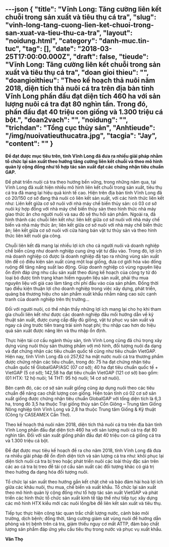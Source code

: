---json
{
    "title": "Vĩnh Long: Tăng cường liên kết chuỗi trong sản xuất và tiêu thụ cá tra",
    "slug": "vinh-long-tang-cuong-lien-ket-chuoi-trong-san-xuat-va-tieu-thu-ca-tra",
    "layout": "noidung.html",
    "category": "danh-muc.tin-tuc",
    "tag": [],
    "date": "2018-03-25T17:00:00.000Z",
    "draft": false,
    "tieude": "Vĩnh Long: Tăng cường liên kết chuỗi trong sản xuất và tiêu thụ cá tra",
    "doan gioi thieu": "",
    "doangioithieu": "Theo kế hoạch thả nuôi năm 2018, diện tích thả nuôi cá tra trên địa bàn tỉnh Vĩnh Long phấn đấu đạt diện tích 460 ha với sản lượng nuôi cá tra đạt 80 nghìn tấn. Trong đó, phấn đấu đạt 40 triệu con giống và 1.300 triệu cá bột.",
    "doan2vach": "",
    "noidung": "",
    "trichdan": "Tổng cục thủy sản",
    "Anhtieude": "/img/nuoivatieuthucatra.jpg",
    "tacgia": "Jay",
    "__content__": ""
}
---
<p><span style="font-size:14px"><strong>Đ&ecirc;̉ đạt được mục ti&ecirc;u tr&ecirc;n, tỉnh Vĩnh Long đã đưa ra nhi&ecirc;̀u giải pháp nhằm tổ chức lại sản xu&acirc;́t theo hướng tăng cường li&ecirc;n k&ecirc;́t chu&ocirc;̃i và theo m&ocirc; h&igrave;nh quản l&yacute; cộng đồng như tổ hợp t&aacute;c sản xuất đạt các chứng nh&acirc;̣n ti&ecirc;u chu&acirc;̉n GAP.</strong></span></p>

<p><span style="font-size:14px">Đ&ecirc;̉ phát tri&ecirc;̉n nu&ocirc;i cá tra theo hướng b&ecirc;̀n vững, trong những năm qua, tại Vĩnh Long đã xu&acirc;́t hi&ecirc;̣n nhi&ecirc;̀u m&ocirc; hình li&ecirc;n k&ecirc;́t chu&ocirc;̃i trong sản xu&acirc;́t, ti&ecirc;u thụ cá tra đã mang lại hi&ecirc;̣u quả kinh t&ecirc;́ cao. Hiện tr&ecirc;n địa bàn tỉnh Vĩnh Long đã c&oacute; 20/150 cơ sở đang thả nu&ocirc;i c&oacute; li&ecirc;n kết sản xuất, với các hình thức li&ecirc;n k&ecirc;́t như: Li&ecirc;n kết giữa cơ sở nu&ocirc;i với nh&agrave; m&aacute;y chế biến thủy sản: c&oacute; 03 cơ sở nu&ocirc;i k&yacute; hợp đồng với nh&agrave; m&aacute;y chế biến thủy sản theo h&igrave;nh thức nh&agrave; m&aacute;y giao thức ăn cho người nu&ocirc;i v&agrave; sau đ&oacute; sẽ thu hồi sản phẩm. Ngoài ra, đã hình thành các chu&ocirc;̃i li&ecirc;n kết như: li&ecirc;n k&ecirc;́t giữa cơ sở nu&ocirc;i với nh&agrave; m&aacute;y chế biến và nh&agrave; m&aacute;y thức ăn; li&ecirc;n kết giữa cơ sở nu&ocirc;i với nh&agrave; m&aacute;y chế biến thức ăn; li&ecirc;n kết giữa cơ sở nu&ocirc;i với cửa h&agrave;ng b&aacute;n vật tư thủy sản và theo hình thức li&ecirc;n k&ecirc;́t nu&ocirc;i gia c&ocirc;ng.</span></p>

<p><span style="font-size:14px">Chu&ocirc;̃i li&ecirc;n k&ecirc;́t đã mang lại nhi&ecirc;̀u lợi ích cho cả người nu&ocirc;i và doanh nghi&ecirc;̣p ch&ecirc;́ bi&ecirc;́n cũng như doanh nghi&ecirc;̣p cung ứng v&acirc;̣t tư đ&acirc;̀u vào. Trong đó, lợi &iacute;ch m&agrave; doanh nghiệp c&oacute; được l&agrave; doanh nghiệp đ&atilde; tạo ra những v&ugrave;ng sản xuất lớn để c&oacute; điều kiện sản xuất c&ugrave;ng một loại giống, đưa cơ giới h&oacute;a v&agrave;o đồng ruộng để tăng năng suất lao động. Gi&uacute;p doanh nghiệp c&oacute; v&ugrave;ng nguy&ecirc;n liệu ổn định đ&aacute;p ứng nhu cầu sản xuất theo đ&uacute;ng kế hoạch của c&ocirc;ng ty từ đ&oacute; loại bỏ được t&igrave;nh trạng khan hiếm nguy&ecirc;n liệu sản xuất, phải thu mua nguy&ecirc;n liệu với gi&aacute; cao l&agrave;m tăng chi ph&iacute; đầu v&agrave;o của sản phẩm. Đồng thời tạo điều kiện thuận lợi cho doanh nghiệp trong việc x&acirc;y dựng, ph&aacute;t triển, quảng b&aacute; thương hiệu cho sản phẩm xuất khẩu nhằm n&acirc;ng cao sức cạnh tranh của doanh nghiệp tr&ecirc;n thị trường...</span></p>

<p><span style="font-size:14px">Đối với người nu&ocirc;i, c&oacute; thể nhận thấy những lợi &iacute;ch mang lại cho họ khi tham gia chuỗi li&ecirc;n kết như được c&aacute;c doanh nghiệp đầu mối hướng dẫn về kỹ thuật sản xuất, được cung cấp đầy đủ giống, vật tư phục vụ sản xuất v&agrave; ngay cả ứng trước tiền trang trải sinh hoạt ph&iacute;; thu nhập cao hơn do hiệu quả sản xuất được n&acirc;ng l&ecirc;n và thu nhập ổn định.</span></p>

<p><span style="font-size:14px">Thực hi&ecirc;̣n t&aacute;i cơ cấu ng&agrave;nh thủy sản, tỉnh Vĩnh Long cũng đ&atilde; chú trọng x&acirc;y dựng v&ugrave;ng nu&ocirc;i thủy sản thương phẩm với m&ocirc; h&igrave;nh, đối tượng nu&ocirc;i đa dạng v&agrave; đạt chứng nhận c&aacute;c ti&ecirc;u chuẩn qu&ocirc;́c t&ecirc;́ cũng như ti&ecirc;u chu&acirc;̉n VietGAP. Hi&ecirc;̣n nay, tỉnh Vĩnh Long đã có 257,62 ha mặt nước nu&ocirc;i c&aacute; tra thương phẩm được chứng nhận c&aacute;c ti&ecirc;u chuẩn, trong đ&oacute;: 75 ha đạt chứng nhận ti&ecirc;u chuẩn quốc tế GlobalGAP/ASC (07 cơ sở); 40 ha đạt ti&ecirc;u chuẩn quốc tế + VietGAP (5 cơ sở); 142,58 ha đạt ti&ecirc;u chuẩn VietGAP (121 cơ sở) bao gồm: (01 HTX: 12 hộ nu&ocirc;i; 14 THT: 95 hộ nu&ocirc;i; 14 cơ sở nu&ocirc;i).</span></p>

<p><span style="font-size:14px">B&ecirc;n cạnh đó, các cơ sở sản xu&acirc;́t gi&ocirc;́ng cũng áp dụng nu&ocirc;i theo các ti&ecirc;u chu&acirc;̉n đ&ecirc;̉ n&acirc;ng cao ch&acirc;́t lượng con gi&ocirc;́ng. Hiện to&agrave;n tỉnh c&oacute; 02 cơ sở sản xuất giống được chứng nhận ti&ecirc;u chuẩn GlobalGAP với tổng diện t&iacute;ch l&agrave; 6,3 ha, trong đ&oacute; 3,5 ha thuộc Trại giống thủy sản Cồn Gi&ocirc;ng &ndash; Trung t&acirc;m Giống N&ocirc;ng nghiệp tỉnh Vĩnh Long v&agrave; 2,8 ha thuộc Trung t&acirc;m Giống &amp; Kỹ thuật (C&ocirc;ng ty CASEAMEX Cần Thơ).</span></p>

<p><span style="font-size:14px">Theo k&ecirc;́ hoạch thả nu&ocirc;i năm 2018, di&ecirc;̣n tích thả nu&ocirc;i cá tra tr&ecirc;n địa bàn tỉnh Vĩnh Long ph&acirc;́n đ&acirc;́u đạt diện t&iacute;ch 460 ha với sản lượng nu&ocirc;i c&aacute; tra đạt 80 nghìn tấn. Đ&ocirc;́i với sản xu&acirc;́t gi&ocirc;́ng ph&acirc;́n đ&acirc;́u đạt 40 triệu con c&aacute; giống cá tra và 1.300 triệu c&aacute; bột.</span></p>

<p><span style="font-size:14px">Đ&ecirc;̉ đạt được mục ti&ecirc;u k&ecirc;́ hoạch đ&ecirc;̀ ra cho năm 2018, tỉnh Vĩnh Long đã đưa ra nhi&ecirc;̀u giải pháp đ&ecirc;̉ ổn định diện t&iacute;ch v&agrave; sản lượng c&aacute; tra như: kh&ocirc;i phục lại diện t&iacute;ch nu&ocirc;i c&aacute; tra bị treo hoặc ph&aacute;t triển nu&ocirc;i c&aacute;c lo&agrave;i thủy đặc sản tr&ecirc;n c&aacute;c ao c&aacute; tra bị treo để t&aacute;i cơ cấu sản xuất c&aacute;c đối tượng kh&aacute;c c&oacute; gi&aacute; trị theo hướng đa dạng h&oacute;a đ&ocirc;́i tượng nu&ocirc;i.</span></p>

<p><span style="font-size:14px">Tổ chức lại sản xuất theo hướng gắn kết chặt chẽ v&agrave; bảo đảm h&agrave;i ho&agrave; lợi &iacute;ch giữa c&aacute;c kh&acirc;u nu&ocirc;i, thu mua, chế biến v&agrave; xuất khẩu. Tổ chức lại sản xu&acirc;́t theo m&ocirc; h&igrave;nh quản l&yacute; cộng đồng như tổ hợp t&aacute;c sản xuất VietGAP v&agrave; ph&aacute;t triển c&aacute;c h&igrave;nh thức tổ chức sản xuất kinh tế tập thể như tiếp tục x&acirc;y dựng c&aacute;c m&ocirc; h&igrave;nh HTX kiểu mới c&aacute;c nu&ocirc;i lồng/b&egrave; để li&ecirc;n kết sản xuất v&agrave; ti&ecirc;u thụ.</span></p>

<p><span style="font-size:14px">Tiếp tục thực hiện c&ocirc;ng t&aacute;c quan trắc chất lượng nước, cảnh b&aacute;o m&ocirc;i trường, dịch bệnh; đồng thời, tăng cường gi&aacute;m s&aacute;t v&ugrave;ng nu&ocirc;i để hướng dẫn ph&ograve;ng và trị bệnh tr&ecirc;n c&aacute; tra, giảm thiểu nguy cơ mất ATTP, đảm bảo chất lượng sản phẩm đ&aacute;p ứng y&ecirc;u cầu ti&ecirc;u thụ trong nước v&agrave; phục vụ xuất khẩu.</span></p>

<p><span style="font-size:14px"><strong>Văn Thọ</strong></span></p>
